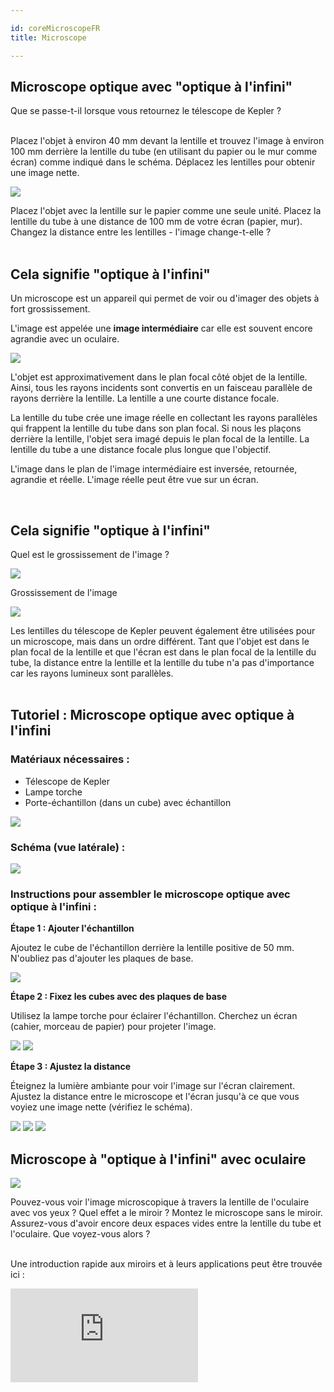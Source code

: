 ```yaml
---

id: coreMicroscopeFR
title: Microscope

---
```


## Microscope optique avec "optique à l'infini"

<div class="alert info">
Que se passe-t-il lorsque vous retournez le télescope de Kepler ?
</div><br/>

Placez l'objet à environ 40 mm devant la lentille et trouvez l'image à environ 100 mm derrière la lentille du tube (en utilisant du papier ou le mur comme écran) comme indiqué dans le schéma. Déplacez les lentilles pour obtenir une image nette.

![](../IMAGES/MINIBOXNEW/31.png)

<div class="alert info">
Placez l'objet avec la lentille sur le papier comme une seule unité. Placez la lentille du tube à une distance de 100 mm de votre écran (papier, mur). Changez la distance entre les lentilles - l'image change-t-elle ?
</div><br/>

## Cela signifie "optique à l'infini"

Un microscope est un appareil qui permet de voir ou d'imager des objets à fort grossissement.

L'image est appelée une **image intermédiaire** car elle est souvent encore agrandie avec un oculaire.

![](../IMAGES/MINIBOXNEW/32.png)

L'objet est approximativement dans le plan focal côté objet de la lentille. Ainsi, tous les rayons incidents sont convertis en un faisceau parallèle de rayons derrière la lentille. La lentille a une courte distance focale.

La lentille du tube crée une image réelle en collectant les rayons parallèles qui frappent la lentille du tube dans son plan focal. Si nous les plaçons derrière la lentille, l'objet sera imagé depuis le plan focal de la lentille. La lentille du tube a une distance focale plus longue que l'objectif.

L'image dans le plan de l'image intermédiaire est inversée, retournée, agrandie et réelle. L'image réelle peut être vue sur un écran.

<div class="alert info">
</div><br/>

## Cela signifie "optique à l'infini"

Quel est le grossissement de l'image ?

![](../IMAGES/MINIBOXNEW/33.png)

Grossissement de l'image

![](../IMAGES/MINIBOX/UC2_minibox_31.png)

<div class="alert-success">
Les lentilles du télescope de Kepler peuvent également être utilisées pour un microscope, mais dans un ordre différent. Tant que l'objet est dans le plan focal de la lentille et que l'écran est dans le plan focal de la lentille du tube, la distance entre la lentille et la lentille du tube n'a pas d'importance car les rayons lumineux sont parallèles.
</div><br/>

## Tutoriel : Microscope optique avec optique à l'infini

### Matériaux nécessaires :

- Télescope de Kepler
- Lampe torche
- Porte-échantillon (dans un cube) avec échantillon

![](../IMAGES/MINIBOXTUTORIAL/image120.png)

### Schéma (vue latérale) :
![](../IMAGES/MINIBOXTUTORIAL/image20.png)

### Instructions pour assembler le microscope optique avec optique à l'infini :

**Étape 1 : Ajouter l'échantillon**

Ajoutez le cube de l'échantillon derrière la lentille positive de 50 mm. N'oubliez pas d'ajouter les plaques de base.

![](../IMAGES/MINIBOXTUTORIAL/image24.png)

**Étape 2 : Fixez les cubes avec des plaques de base**

Utilisez la lampe torche pour éclairer l'échantillon. Cherchez un écran (cahier, morceau de papier) pour projeter l'image.

![](../IMAGES/MINIBOXTUTORIAL/image6.png)
![](../IMAGES/MINIBOXTUTORIAL/image7.png)

**Étape 3 : Ajustez la distance**

Éteignez la lumière ambiante pour voir l'image sur l'écran clairement. Ajustez la distance entre le microscope et l'écran jusqu'à ce que vous voyiez une image nette (vérifiez le schéma).

![](../IMAGES/MINIBOXTUTORIAL/image87.png)
![](../IMAGES/MINIBOXTUTORIAL/image33.png)
![](../IMAGES/MINIBOXTUTORIAL/Microscope_infinity_optics.gif)

## Microscope à "optique à l'infini" avec oculaire

![](../IMAGES/MINIBOXNEW/34.png)

<div class="alert info">
Pouvez-vous voir l'image microscopique à travers la lentille de l'oculaire avec vos yeux ? Quel effet a le miroir ? Montez le microscope sans le miroir. Assurez-vous d'avoir encore deux espaces vides entre la lentille du tube et l'oculaire. Que voyez-vous alors ?
</div><br/>

Une introduction rapide aux miroirs et à leurs applications peut être trouvée ici :

<div style={{position: 'relative', paddingBottom: '56.25%', height: 0, overflow: 'hidden'}}>
  <iframe 
    style={{position: 'absolute', top: 0, left: 0, width: '100%', height: '100%'}}
    src="https://www.youtube.com/embed/azxLqej7yqU" 
    title="Lecteur vidéo YouTube" 
    frameBorder="0" 
    allow="accelerometer; autoplay; clipboard-write; encrypted-media; gyroscope; picture-in-picture" 
    allowFullScreen
  />
</div>

## À quoi sert l'oculaire ?

Les microscopes modernes sont équipés d'une "optique à l'infini". Dans ce cas, la lentille ne produit pas d'image intermédiaire réelle. La lumière sort de la lentille sous forme de rayons parallèles infinis. À l'extrémité du tube "infini" se trouve une lentille de tube. Cela crée une image intermédiaire, qui est ensuite agrandie à nouveau par l'oculaire.

![](../IMAGES/MINIBOXNEW/35.png)

L'image derrière l'oculaire est inversée, retournée, agrandie et virtuelle. L'image virtuelle peut être vue avec l'œil.

Cette configuration est très utile dans les microscopes modernes car elle permet de placer des composants supplémentaires tels que des filtres entre l'objectif et la lentille du tube sans affecter le chemin optique.

Un filtre peut être utilisé pour modifier la luminosité et la couleur de l'image.

<div class="alert info">
</div><br/>

## L'oculaire sert à cela

Quel est le grossissement après l'oculaire ?

![](../IMAGES/MINIBOXNEW/36.png)

grossissement total

![](../IMAGES/MINIBOX/UC2_minibox_37.png)

<div class="alert-success">
Un oculaire est en fait juste une lentille qui agrandit l'image intermédiaire. Il projette l'image virtuelle de manière à ce que vous puissiez la voir avec vos yeux.
</div><br/>

![](../IMAGES/MINIBOX/UC2_minibox_38.png)

<div class="alert-success">
Avec le miroir, vous pouvez non seulement vous voir, mais aussi réfléchir la lumière entrante dans n'importe quelle direction. Ainsi, vous pouvez plier le chemin optique et rendre le travail plus confortable. Le miroir n'affecte pas le grossissement, mais il fait tourner l'image dans une direction.
</div><br/>

## Tutoriel : Microscope optique avec optique à l'infini et oculaire

### Matériaux nécessaires :

- Télescope de Kepler
- Lampe torche
- Huit plaques de base
- Porte-échantillon (dans un cube) avec échantillon
- Miroir (dans un cube)
- Cube vide
- Oculaire (dans un cube)

![](../IMAGES/MINIBOXTUTORIAL/image126.png)

### Schéma (vue latérale) :

![](../IMAGES/MINIBOXTUTORIAL/image64.png)

### Instructions pour assembler le microscope optique avec optique à l'infini et oculaire :

**Étape 1 : Ajouter le cube porte-échantillon**

Ajoutez le cube porte-échantillon dans le télescope de Kepler à côté de la lentille convergente de 50 mm.

![](../IMAGES/MINIBOXTUTORIAL/image12.png)

**Étape 2 : Assemblez à côté de la lentille de 100 mm**

À côté de la lentille convergente de 100 mm, assemblez un cube vide et le cube miroir à côté.

![](../IMAGES/MINIBOXTUTORIAL/image45.png)

**Étape 3 : Placez l'oculaire**

Placez l'oculaire sur le cube miroir avec la bonne orientation. Éclairez l'échantillon à une distance considérable.

![](../IMAGES/MINIBOXTUTORIAL/image70.png)

**Étape 5 : Ajustez pour une image nette**

Regardez à travers l'oculaire. Ajustez la distance des lentilles jusqu'à ce que vous voyiez une image nette et claire. Remarque : Si vous ne voyez pas l'échantillon, essayez d'ajuster la position de la lame jusqu'à ce que vous voyiez l'échantillon.

![](../IMAGES/MINIBOXTUTORIAL/image81.png)
![](../IMAGES/MINIBOXTUTORIAL/image31.png)

## Microscope optique avec "optique finie"

Placez les cubes dans les positions indiquées dans le schéma ci-dessous et regardez à travers l'oculaire.

<div class="alert-success">
Construisez le microscope comme un sandwich en ajoutant une deuxième couche en utilisant une plaque de base. Regardez à travers l'oculaire par le haut.
</div><br/>

![](../IMAGES/MINIBOXNEW/37.png)

<div class="alert info">
Voyez-vous l'image à travers l'oculaire comme avant ? Pouvez-vous trouver l'image intermédiaire réelle avec un morceau de papier ?
</div><br/>

<div class="alert-success">
Tournez le petit engrenage sur le support de lentille. C'est ainsi que vous déplacez ou focalisez la lentille. Si vous ne pouvez pas aller plus loin, vous pouvez également déplacer la lentille dans le support.
</div><br/>

## Tutoriel : Microscope optique avec optique finie et oculaire

![](../IMAGES/MINIBOXTUTORIAL/image48.gif)

### Matériaux nécessaires :

- Objectif de microscope (4x) avec support d'engrenage (étage linéaire)
- Lampe torche avec base de lampe
- Douze plaques de base
- Porte-échantillon (dans un cube) avec échantillon
- Miroir (dans un cube)
- Trois cubes vides
- Oculaire (dans un cube)

![](../IMAGES/MINIBOXTUTORIAL/image139.jpg)

### Schéma (vue latérale) :

![](../IMAGES/MINIBOXTUTORIAL/image2.png)

### Instructions pour assembler le microscope optique avec optique finie :

**Étape 1 : Connectez les plaques de base**

Connectez les plaques de base de la manière suivante.

![](../IMAGES/MINIBOXTUTORIAL/image139.jpg)

**Étape 2 : Placez l'échantillon**

Placez l'échantillon sur la plaque la plus à gauche.

![](../IMAGES/MINIBOXTUTORIAL/image105.jpg)

**Étape 3 : Construisez et placez les cubes**

Construisez un cube avec l'objectif de microscope à l'intérieur et placez l'objectif du microscope et les cubes d'engrenages sur les deux plaques de base suivantes. Incluez toutes les images supplémentaires comme indiqué.

**Sous-étape 1 :**
![](../IMAGES/MINIBOXTUTORIAL/image58.jpg)

**Sous-étape 2 :**
![](../IMAGES/MINIBOXTUTORIAL/image63.jpg)

**Sous-étape 3 :**
![](../IMAGES/MINIBOXTUTORIAL/image86.jpg)

**Étape 4 : Réfléchissez la lumière**

Placez deux cubes vides et le cube avec le miroir sur la dernière plaque de base de manière à ce qu'il reflète la lumière provenant de l'échantillon vers le haut.

![](../IMAGES/MINIBOXTUTORIAL/image128.jpg)

**Étape 5 : Fixez les cubes**

Placez les plaques de base sur les cubes pour les fixer fermement.

![](../IMAGES/MINIBOXTUTORIAL/image62.jpg)

**Étape 6 : Attachez l'oculaire**

Placez l'oculaire sur le cube miroir. Respectez la bonne orientation de l'oculaire.

![](../IMAGES/MINIBOXTUTORIAL/image69.jpg)

**Étape 7 : Éclairez l'échantillon**

Fixez la lampe avec une base et éclairez l'échantillon à une distance considérable. Regardez à travers l'oculaire et ajustez la distance du microscope en utilisant l'engrenage jusqu'à ce que vous voyiez une image nette de l'échantillon.

![](../IMAGES/MINIBOXTUTORIAL/Finite_Optics_result.png)

## "Optique finie" versus "optique à l'infini"

![](../IMAGES/MINIBOXNEW/38.png)

Les lentilles des anciens microscopes ou des microscopes plus petits sont souvent des lentilles dites finies. Elles se comportent comme une lentille avec une distance focale extrêmement courte et créent une image intermédiaire derrière la lentille avec une distance d'image définie par la longueur du tube. La longueur du tube est imprimée et correspond à 160 mm pour notre lentille. L'image intermédiaire réelle est créée là et est agrandie par les optiques de l'oculaire.

Les microscopes ont la capacité de mettre au point ou de focaliser l'objet soit en déplaçant l'objet soit en déplaçant la lentille. Ici, nous déplaçons la lentille à travers un mécanisme simple. La rotation de l'engrenage est traduite en un déplacement de l'objectif. Pour des mouvements plus importants, vous pouvez également déplacer la lentille dans le rail.

![](../IMAGES/MINIBOXNEW/38.png)

<div class="alert info">
</div><br/>

## "Optique finie" versus "optique à l'infini"

Quel est le grossissement de l'image intermédiaire ? Et quel est le grossissement après l'oculaire ?

grossissement de la lentille

![](../IMAGES/MINIBOX/UC2_minibox_44.png)
comme écrit dessus

grossissement de l'oculaire
![](../IMAGES/MINIBOX/UC2_minibox_45.png)

grossissement total
![](../IMAGES/MINIBOX/UC2_minibox_46.png)

<div class="alert-success">
L'image est plus grande qu'avec le microscope à l'infini. Le grossissement de la lentille ici est de 4x. Si vous avez calculé le grossissement avec le microscope précédent, cela ne vous surprendra certainement pas.
</div><br/>

![](../IMAGES/MINIBOXNEW/40.png)

<div class="alert-success">
L'image intermédiaire est maintenant seulement formée par la lentille et se trouve à 160 mm derrière elle. Nous découvrirons pourquoi à l'étape suivante.
</div><br/>

## Objectif et oculaire

![](../IMAGES/MINIBOXNEW/41.png)

<div class="alert info">
</div><br/>

## Voici la lentille

Une lentille est un système optique qui crée une image agrandie d'un objet. Les différents numéros imprimés sur la lentille ont des significations différentes :

![](../IMAGES/MINIBOXNEW/42.png)

La lentille 4x n'a qu'une seule lentille à l'intérieur. Les lentilles avec un grossissement plus élevé sont des systèmes de lentilles complets.

![](../IMAGES/MINIBOXNEW/43.png)

<div class="alert-success">
La lentille est également une lentille convergente avec une courte distance focale. La lentille 4x a une distance focale de f=32 mm. Lorsqu'elle est utilisée comme loupe, elle a un grossissement plus élevé que la lentille de 40 mm. Le champ de vision est net mais petit.
</div><br/>

## L'oculaire

Un oculaire est en fait une loupe car il agrandit l'image intermédiaire. L'oculaire que nous utilisons ici est un oculaire de Ramsden.
Une seule lentille peut également être utilisée comme oculaire. Cependant, avec un oculaire de Ramsden constitué d'un système de lentilles, le champ de vision est meilleur car il crée moins d'erreurs au bord du champ de vision. L'oculaire de Ramsden est constitué de deux lentilles ayant la même distance focale. Sa distance focale est f oculaire de Ramsden = 3/4 f lentille

Quel est le grossissement de l'oculaire de Ramsden ?

![](../IMAGES/MINIBOXNEW/45.png)

<div class="alert-success">
Chaque oculaire a un disque de Ramsden, qui est le plus petit diamètre du faisceau lumineux qui sort du microscope à travers l'oculaire.
</div><br/>

<div class="alert-success">
Le champ de vision est plus grand et l'image semble plus nette avec l'oculaire de Ramsden. Chaque oculaire a un disque de Ramsden, qui est le plus petit diamètre
</div><br/>

![](../IMAGES/MINIBOX/UC2_minibox_51.png)

## Microscope pour smartphone

Construisez le microscope pour smartphone comme montré. Utilisez deux cubes ici pour placer le smartphone en toute sécurité.

![](../IMAGES/MINIBOXNEW/46.png)

<div class="alert info">
</div><br/>

<div class="alert-success">
Construisez le microscope comme un sandwich en ajoutant une deuxième couche en utilisant une plaque de base. Regardez à travers l'oculaire par le haut.
</div><br/>

<div class="alert info">
Remplacez l'oculaire de Ramsden par la lentille de 40 mm. Qu'est-ce qui est mieux pour l'œil et qu'est-ce qui est mieux pour le smartphone ?
</div><br/>

## Tutoriel : Microscope pour smartphone

![](../IMAGES/MINIBOXTUTORIAL/image1.png)
![](../IMAGES/MINIBOXTUTORIAL/image28.gif)

### Matériaux nécessaires :

- Objectif de microscope 4x
- Support long d'objectif de microscope avec engrenage
- Oculaire de Ramsden (dans un cube)
- Deux miroirs non cinématiques (dans des cubes)
- Porte-échantillon (dans un cube)
- Trois cubes vides
- 11 plaques de base
- Plaque de base pour smartphone
- Lampe torche
- Lentille de 50 mm (dans un cube)

![](../IMAGES/MINIBOXTUTORIAL/image38.jpg)

### Schéma (vue latérale) :

![](../IMAGES/MINIBOXTUTORIAL/image98.png)

### Instructions pour assembler le microscope pour smartphone :

**Étape 1 : Construire une ligne de quatre plaques de base**

![](../IMAGES/MINIBOXTUTORIAL/image49

.jpg)

**Étape 2 : Assembler les composants**

Placez le support d'objectif de microscope à une extrémité suivi des deux miroirs se faisant face et d'un cube vide à l'autre extrémité. Fixez-les avec des plaques de base.

![](../IMAGES/MINIBOXTUTORIAL/image103.jpg)

**Étape 3 : Ajuster l'objectif**

Construisez un cube avec l'objectif de microscope à l'intérieur. Ajustez la hauteur de l'objectif si nécessaire en utilisant l'engrenage.

![](../IMAGES/MINIBOXTUTORIAL/image68.jpg)
![](../IMAGES/MINIBOXTUTORIAL/image100.jpg)
![](../IMAGES/MINIBOXTUTORIAL/image34.jpg)

**Étape 4 : Placer l'oculaire**

Placez l'oculaire à côté de l'objectif de microscope et un cube vide à côté. Respectez la bonne orientation de l'oculaire.

![](../IMAGES/MINIBOXTUTORIAL/image90.png)

**Étape 5 : Aligner la base du smartphone**

Placez la base du smartphone avec le trou aligné avec l'oculaire. Remarque : Vous pouvez ajuster l'orientation de la base du smartphone pour adapter la taille de votre smartphone.

![](../IMAGES/MINIBOXTUTORIAL/image95.png)

**Étape 6 : Installer le porte-échantillon**

Placez le cube porte-échantillon au-dessus de l'objectif de microscope. Respectez la distance entre eux. Vous pouvez ajuster la distance approximative en faisant glisser le porte-échantillon à l'intérieur du cube et la distance plus fine en utilisant l'engrenage.

![](../IMAGES/MINIBOXTUTORIAL/image46.jpg)

**Étape 7 : Ajouter la lentille convergente et la lampe**

Placez un cube de lentille convergente au-dessus du cube porte-échantillon et placez la lampe torche au-dessus. Placez le smartphone aligné avec l'oculaire.

![](../IMAGES/MINIBOXTUTORIAL/image1.png)

**Étape 8 : Ajuster pour la clarté**

Essayez de déplacer le smartphone de manière à ce que tout le cercle de l'oculaire apparaisse illuminé. Ensuite, tournez l'engrenage pour focaliser et obtenir une image nette de l'échantillon.

![](../IMAGES/MINIBOXTUTORIAL/image83.gif)

## Mieux avec le smartphone ou l'œil ?

L'appareil photo du smartphone a une lentille avec une distance focale très courte car elle doit s'adapter à l'épaisseur du smartphone. La lentille crée alors une image sur le capteur de la caméra dont les propriétés sont similaires à celles de l'œil humain.

L'œil peut voir des objets à la fois de loin et de près. Cette propriété est appelée accommodation.

![](../IMAGES/MINIBOXNEW/47.png)

L'appareil photo du smartphone peut également faire cela, mais cela s'appelle autofocus. Cela décrit la capacité à imager nettement des objets à différentes distances sur le capteur.

![](../IMAGES/MINIBOXNEW/48.png)

L'image de l'oculaire provient de rayons parallèles, comme si elle venait de l'infini. Vous avez observé avec un œil détendu (regardant au loin) ou avec une caméra mise au point à l'infini.

<div class="alert info">
</div><br/>

## Résultats des calculs

![](../IMAGES/MINIBOX/UC2_minibox_55.png)

